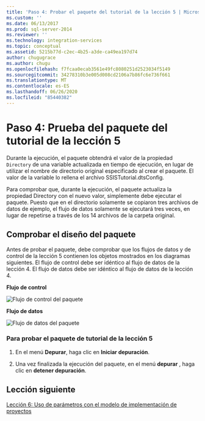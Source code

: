 ```yaml
---
title: 'Paso 4: Probar el paquete del tutorial de la lección 5 | Microsoft Docs'
ms.custom: ''
ms.date: 06/13/2017
ms.prod: sql-server-2014
ms.reviewer: ''
ms.technology: integration-services
ms.topic: conceptual
ms.assetid: 5215b77d-c2ec-4b25-a3de-ca49ea197d74
author: chugugrace
ms.author: chugu
ms.openlocfilehash: f7fcaa0ecab3561e49fc8080251d2523034f5149
ms.sourcegitcommit: 34278310b3e005d008cd2106a7b86fc6e736f661
ms.translationtype: MT
ms.contentlocale: es-ES
ms.lasthandoff: 06/26/2020
ms.locfileid: "85440382"
---
```

# <a name="step-4-testing-the-lesson-5-tutorial-package"></a>Paso 4: Prueba del paquete del tutorial de la lección 5
  Durante la ejecución, el paquete obtendrá el valor de la propiedad `Directory` de una variable actualizada en tiempo de ejecución, en lugar de utilizar el nombre de directorio original especificado al crear el paquete. El valor de la variable lo rellena el archivo SSISTutorial.dtsConfig.  
  
 Para comprobar que, durante la ejecución, el paquete actualiza la propiedad Directory con el nuevo valor, simplemente debe ejecutar el paquete. Puesto que en el directorio solamente se copiaron tres archivos de datos de ejemplo, el flujo de datos solamente se ejecutará tres veces, en lugar de repetirse a través de los 14 archivos de la carpeta original.  
  
## <a name="checking-the-package-layout"></a>Comprobar el diseño del paquete  
 Antes de probar el paquete, debe comprobar que los flujos de datos y de control de la lección 5 contienen los objetos mostrados en los diagramas siguientes. El flujo de control debe ser idéntico al flujo de datos de la lección 4. El flujo de datos debe ser idéntico al flujo de datos de la lección 4.  
  
 **Flujo de control**  
  
 ![Flujo de control del paquete](../../2014/tutorials/media/task4lesson2control.gif "Flujo de control del paquete")  
  
 **Flujo de datos**  
  
 ![Flujo de datos del paquete](../../2014/tutorials/media/task9lesson1data.gif "Flujo de datos del paquete")  
  
### <a name="to-test-the-lesson-5-tutorial-package"></a>Para probar el paquete de tutorial de la lección 5  
  
1.  En el menú **Depurar**, haga clic en **Iniciar depuración**.  
  
2.  Una vez finalizada la ejecución del paquete, en el menú **depurar** , haga clic en **detener depuración**.  
  
## <a name="next-lesson"></a>Lección siguiente  
 [Lección 6: Uso de parámetros con el modelo de implementación de proyectos](../integration-services/lesson-6-using-parameters-with-the-project-deployment-model-in-ssis.md)  
  
  
